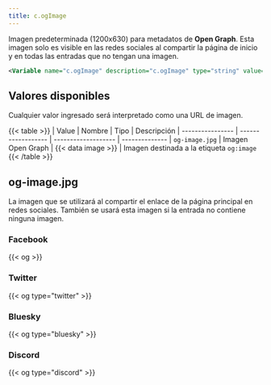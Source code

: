```yaml
---
title: c.ogImage
---
```


Imagen predeterminada (1200x630) para metadatos de **Open Graph**. Esta imagen solo es visible en las redes sociales al compartir la página de inicio y en todas las entradas que no tengan una imagen.

```xml
<Variable name="c.ogImage" description="c.ogImage" type="string" value=""/>
```

## Valores disponibles

Cualquier valor ingresado será interpretado como una URL de imagen.

{{< table >}}
| Value            | Nombre             | Tipo                | Descripción
| ---------------- | ------------------ | ------------------- | --------------
| `og-image.jpg`   | Imagen Open Graph  | {{< data image >}}  | Imagen destinada a la etiqueta `og:image`
{{< /table >}}


## og-image.jpg

La imagen que se utilizará al compartir el enlace de la página principal en redes sociales. También se usará esta imagen si la entrada no contiene ninguna imagen.

### Facebook

{{< og >}}

### Twitter

{{< og type="twitter" >}}

### Bluesky

{{< og type="bluesky" >}}

### Discord

{{< og type="discord" >}}

